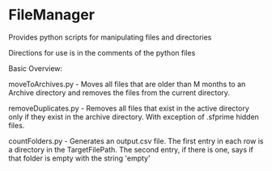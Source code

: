 # FileManager
Provides python scripts for manipulating files and directories 

Directions for use is in the comments of the python files


Basic Overview:

moveToArchives.py   - Moves all files that are older than M months to an Archive directory and removes the files from the current directory.

removeDuplicates.py - Removes all files that exist in the active directory only if they exist in the archive directory. With exception of .sfprime hidden files.

countFolders.py     - Generates an output.csv file. The first entry in each row is a directory in the TargetFilePath. The second entry, if there is one, says if that folder is empty with the string 'empty'
